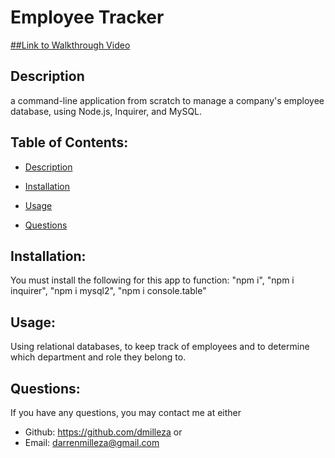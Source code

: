 # Employee Tracker

<a href="https://drive.google.com/file/d/1lxEXm1a-l8-wHq_T48dRTxST9u0EjlE4/view">##Link to Walkthrough Video</a>

## Description

a command-line application from scratch to manage a company's employee database, using Node.js, Inquirer, and MySQL.

## Table of Contents:

- [Description](#description)
- [Installation](#installation)
- [Usage](#usage)

- [Questions](#questions)

## Installation:

You must install the following for this app to function:
"npm i", "npm i inquirer", "npm i mysql2", "npm i console.table"

## Usage:

Using relational databases, to keep track of employees and to determine which department and role they belong to.

## Questions:

If you have any questions, you may contact me at either

- Github: https://github.com/dmilleza
  or
- Email: darrenmilleza@gmail.com
